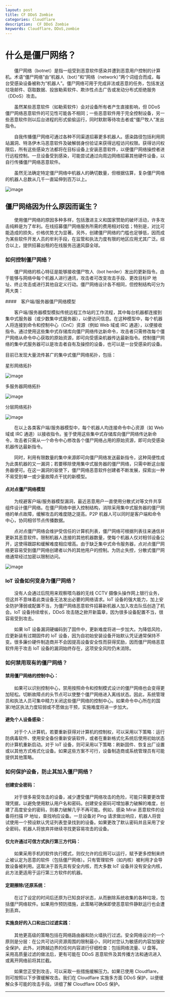 ```yaml
---
layout: post
title: CF DDoS Zombie
categories: Cloudflare
description:  CF DDoS Zombie
keywords: Cloudflare，DDoS,zombie
---
```


# 什么是僵尸网络？

&emsp;&emsp;僵尸网络（botnet）是指一组受到恶意软件感染并遭到恶意用户控制的计算机。术语“僵尸网络”由“机器人（bot）”和“网络（network）”两个词组合而成，每台受感染设备被称为“机器人”。僵尸网络可用于完成非法或恶意的任务，包括发送垃圾邮件、窃取数据、投放勒索软件、欺诈性点击广告或发动分布式拒绝服务（DDoS）攻击。

&emsp;&emsp;虽然某些恶意软件（如勒索软件）会对设备所有者产生直接影响，但 DDoS 僵尸网络恶意软件的可见性可能各不相同；一些恶意软件用于完全控制设备，另一些恶意软件则以后台进程的形式偷偷运行，同时默默等待攻击者或“僵尸牧人”发出指令。

&emsp;&emsp;自我传播僵尸网络可通过各种不同渠道招募更多机器人。感染路径包括利用网站漏洞、特洛伊木马恶意软件及破解弱身份验证来获得远程访问权限。获得访问权限后，所有这些感染方法都将在目标设备上安装恶意软件，以便僵尸网络操控者进行远程控制。一旦设备受到感染，可能尝试通过向周边网络招募其他硬件设备，以自行传播僵尸网络恶意软件。

&emsp;&emsp;虽然无法确定特定僵尸网络中机器人的确切数量，但根据估算，复杂僵尸网络的机器人总数从几千一直延伸到百万以上。

![image](https://github.com/weakchen007/aiwv.github.io/assets/58799395/3a1e5651-2a35-47db-a563-b72644818d73)

## 僵尸网络因为什么原因而诞生？

&emsp;&emsp;使用僵尸网络的原因多种多样，包括激进主义和国家赞助的破坏活动，许多攻击纯粹是为了牟利。在线招募僵尸网络服务所需的费用相对较低；特别是，对比可能造成的损失，价格优势尤为显著。另外，创建僵尸网络的门槛也足够低，因而成为某些软件开发人员的牟利手段，在监管和执法力度有限的地区应用尤其广泛。综合以上，提供招募出租的在线服务迅速风靡全球。

### 如何控制僵尸网络？

&emsp;&emsp;僵尸网络的核心特征是能够接收僵尸牧人（bot herder）发出的更新指令。由于能够与网络中每个机器人进行通讯，攻击者可改变攻击手段、更改目标IP 地址、终止攻击或进行其他自定义行动。僵尸网络设计各不相同，但控制结构可分为两大类：

####　客户端/服务器僵尸网络模型

&emsp;&emsp;客户端/服务器模型模拟传统远程工作站的工作流程，其中每台机器都连接到集中式服务器（或少数集中式服务器），以便访问信息。在这种模型中，每个机器人将连接到命令和控制中心（CnC）资源（例如 Web 域或 IRC 通道），以便接收指令。通过使用这些集中式存储库向僵尸网络传达新命令，攻击者只需修改每个僵尸网络从命令中心获取的原始资源，即可向受感染机器传达最新指令。控制僵尸网络的集中式服务器可以是攻击者自有及操控的设备，也可以是一台受感染的设备。

目前已发现大量流传甚广的集中式僵尸网络拓扑，包括：

星形网络拓扑

![image](https://github.com/weakchen007/aiwv.github.io/assets/58799395/db33c02e-74b7-4618-9c2a-3fbae15f68a5)

多服务器网络拓扑

![image](https://github.com/weakchen007/aiwv.github.io/assets/58799395/76e5b70a-901b-4440-8df6-fc3d995de8a7)

分层网络拓扑

![image](https://github.com/weakchen007/aiwv.github.io/assets/58799395/fe103d2d-3eca-466c-8432-049fe3345981)

&emsp;&emsp;在以上各类客户端/服务器模型中，每个机器人均连接命令中心资源（如 Web 域或 IRC 通道）以接收指令。鉴于使用这些集中式存储库向僵尸网络传达新命令，攻击者只需从一个命令中心修改各个僵尸网络占用的原始资源，即可向受感染机器传达最新指令。

&emsp;&emsp;同时，利用有限数量的集中来源即可向僵尸网络发送最新指令，这种简便性成为此类机器的又一漏洞；若要移除使用集中式服务器的僵尸网络，只需中断这台服务器便可。在这一漏洞的驱使下，僵尸网络恶意软件创建者不断发展，探索出一种不易受到单一或少量故障点干扰的新模型。

#### 点对点僵尸网络模型

&emsp;&emsp;为规避客户端/服务器模型漏洞，最近恶意用户一直使用分散式对等文件共享组件设计僵尸网络。在僵尸网络中嵌入控制结构，消除采用集中式服务器的僵尸网络的单点故障，缓解攻击的难度随之提高。P2P 机器人可以同时是客户端和命令中心，协同相邻节点传播数据。

&emsp;&emsp;点对点僵尸网络会维护受信任的计算机列表，僵尸网络可根据列表往来通信并更新其恶意软件。限制机器人连接的其他机器数量，使每个机器人仅对相邻设备公开，这使得跟踪和缓解难度相应增高。由于缺乏集中式命令服务器，点对点僵尸网络更容易受到僵尸网络创建者以外的其他用户的控制。为防止失控，分散式僵尸网络通常经过加密以限制访问。

![image](https://github.com/weakchen007/aiwv.github.io/assets/58799395/06007ff0-641c-44d8-b177-38ac0d3146dc)

### IoT 设备如何变身为僵尸网络？

&emsp;&emsp;没有人会通过后院用来观察喂鸟器的无线 CCTV 摄像头操作网上银行业务，但这并不意味着此类设备无法发出必要的网络请求。IoT 设备的强大能力，加上安全防护薄弱或配置不当，为僵尸网络恶意软件招募新机器人加入攻击队伍创造了机会。IoT 设备持续增长，DDoS 攻击随之掀开新篇章，因为很多设备配置不当，很容易受到攻击。

&emsp;&emsp;如果 IoT 设备漏洞硬编码到了固件中，更新难度将进一步加大。为降低风险，应更新装有过期固件的 IoT 设备，因为自初始安装设备开始默认凭证通常保持不变。很多廉价硬件制造商并不会因提高设备安全性而获得奖励，因而僵尸网络恶意软件用于攻击 IoT 设备的漏洞始终存在，这项安全风险仍未消除。

### 如何禁用现有的僵尸网络？

#### 禁用僵尸网络的控制中心：

&emsp;&emsp;如果可以识别控制中心，禁用按照命令和控制模式设计的僵尸网络也会变得更加轻松。切断故障点的头节点可以使整个僵尸网络进入离线状态。因此，系统管理员和执法人员可集中精力关闭这些僵尸网络的控制中心。如果命令中心所在的国家/地区执法力度较弱或不愿做出干预，实施难度将进一步加大。

#### 避免个人设备感染：

&emsp;&emsp;对于个人计算机，若要重新获得对计算机的控制权，可以采用以下策略：运行防病毒软件、使用安全备份重新安装软件，或者在重新格式化系统后使用初始状态的计算机重新启动。对于 IoT 设备，则可采用以下策略：刷新固件、恢复出厂设置或以其他方式格式化设备。如果这些方案不可行，设备制造商或系统管理员有可能提供其他策略。

### 如何保护设备，防止其加入僵尸网络？

#### 创建安全密码：

&emsp;&emsp;对于很多易受攻击的设备，减少遭受僵尸网络攻击的危险，可能只需要更改管理凭据，以避免使用默认用户名和密码。创建安全密码可增加暴力破解的难度，创建了高度安全的密码，则暴力破解几乎不再可能。例如，感染 Mirai 恶意软件的设备将扫描 IP 地址，查找响应设备。一旦设备对 Ping 请求做出响应，机器人将尝试使用一个预设默认凭证列表登录找到的设备。如果更改了默认密码并且采用了安全密码，机器人将放弃并继续寻找更容易攻击的设备。

#### 仅允许通过可信方式执行第三方代码：

&emsp;&emsp;如果采用手机的软件执行模式，则仅允许的应用可以运行，赋予更多控制来终止被认定为恶意的软件（包括僵尸网络）。只有管理软件（如内核）被利用才会导致设备被利用。这取决于首先具有安全内核，而大多数 IoT 设备并没有安全内核，此方法更适用于运行第三方软件的机器。

#### 定期擦除/还原系统：

&emsp;&emsp;在过了设定的时间后还原为已知良好状态，从而删除系统收集的各种垃圾，包括僵尸网络软件。如果用作预防措施，此策略可确保即使恶意软件静默运行也会遭到丢弃。

#### 实施良好的入口和出口过滤实践：

&emsp;&emsp;其他更高级的策略包括在网络路由器和防火墙执行过滤。安全网络设计的一个原则是分层：在公共可访问资源周围的限制最小，同时对您认为敏感的内容加强安全保护。此外，对跨越边界的任何内容进行仔细检查：包括网络流量、U 盘等。采用高质量过滤的做法后，更有可能在 DDoS 恶意软件及其传播方法和通讯进入或离开网络前将其拦截。

&emsp;&emsp;如果您正受到攻击，可以采取一些措施缓解压力。如果已使用 Cloudflare，则可按照以下步骤缓解攻击。我们在 Cloudflare 实施多方面 DDoS 保护，以便缓解众多可能的攻击手段。详细了解 Cloudflare DDoS 保护。

--------

